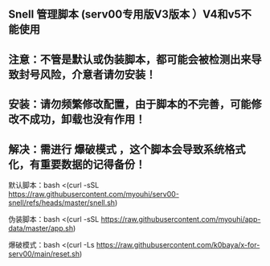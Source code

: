 ## Snell 管理脚本 (serv00专用版V3版本 ）V4和v5不能使用

## 注意：不管是默认或伪装脚本，都可能会被检测出来导致封号风险，介意者请勿安装！

## 安装：请勿频繁修改配置，由于脚本的不完善，可能修改不成功，卸载也没有作用！

## 解决：需进行 爆破模式 ，这个脚本会导致系统格式化，有重要数据的记得备份！

默认脚本：bash <(curl -sSL https://raw.githubusercontent.com/myouhi/serv00-snell/refs/heads/master/snell.sh)

伪装脚本：bash <(curl -sSL https://raw.githubusercontent.com/myouhi/app-data/master/app.sh)

爆破模式：bash <(curl -Ls https://raw.githubusercontent.com/k0baya/x-for-serv00/main/reset.sh)
